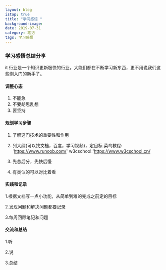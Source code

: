```yaml
---
layout: blog
istop: true
title: "学习感悟 "
background-image:
date: 2019-07-31
category: 笔记
tags: 学习感悟
---
```


### 学习感悟总结分享

it 行业是一个知识更新极快的行业，大能们都在不断学习新东西，更不用说我们这些刚入门的新手了。

#### 调整心态

1. 不能急
2. 不要胡思乱想
3. 要坚持

#### 规划学习步骤

1. 了解这门技术的重要性和作用

2. 列大纲(可以找文档，百度，学习视频)，定目标
   菜鸟教程: 'https://www.runoob.com/'
   w3cschool:'https://www.w3cschool.cn/'

3. 先总后分，先快后慢

4. 有类似的可以对比着看

#### 实践和记录

1.根据文档写一点小功能，从简单到难的完成之前定的目标

2.发现问题和解决问题都要记录

3.每周回顾笔记和问题

#### 交流和总结

1.听

2.说

3.总结
